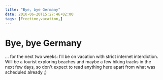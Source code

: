 ```yaml
---
title: "Bye, bye Germany"
date: 2010-06-20T15:27:46+02:00
tags: [Freetime,vacation,]
---
```


# Bye, bye Germany


... for the next two weeks: I'll be on vacation with strict internet interdiction. Will be a tourist exploring beaches 
and maybe a few hiking tracks in the next few days, so don't expect to read anything here apart from what was scheduled 
already ;)
